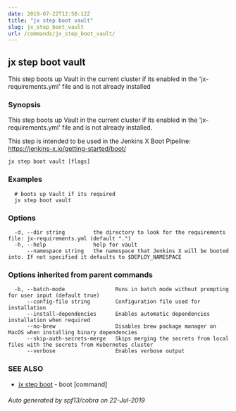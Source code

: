```yaml
---
date: 2019-07-22T12:50:12Z
title: "jx step boot vault"
slug: jx_step_boot_vault
url: /commands/jx_step_boot_vault/
---
```

## jx step boot vault

This step boots up Vault in the current cluster if its enabled in the 'jx-requirements.yml' file and is not already installed

### Synopsis

This step boots up Vault in the current cluster if its enabled in the 'jx-requirements.yml' file and is not already installed. 

This step is intended to be used in the Jenkins X Boot Pipeline: https://jenkins-x.io/getting-started/boot/

```
jx step boot vault [flags]
```

### Examples

```
  # boots up Vault if its required
  jx step boot vault
```

### Options

```
  -d, --dir string         the directory to look for the requirements file: jx-requirements.yml (default ".")
  -h, --help               help for vault
      --namespace string   the namespace that Jenkins X will be booted into. If not specified it defaults to $DEPLOY_NAMESPACE
```

### Options inherited from parent commands

```
  -b, --batch-mode                Runs in batch mode without prompting for user input (default true)
      --config-file string        Configuration file used for installation
      --install-dependencies      Enables automatic dependencies installation when required
      --no-brew                   Disables brew package manager on MacOS when installing binary dependencies
      --skip-auth-secrets-merge   Skips merging the secrets from local files with the secrets from Kubernetes cluster
      --verbose                   Enables verbose output
```

### SEE ALSO

* [jx step boot](/commands/jx_step_boot/)	 - boot [command]

###### Auto generated by spf13/cobra on 22-Jul-2019
